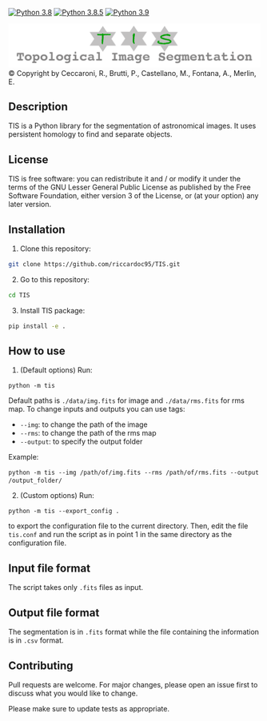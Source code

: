 [![Python 3.8](https://img.shields.io/badge/python-3.8-blue.svg)](https://www.python.org/downloads/release/python-38/)
[![Python 3.8.5](https://img.shields.io/badge/python-3.8.5-blue.svg)](https://www.python.org/downloads/release/python-385/)
[![Python 3.9](https://img.shields.io/badge/python-3.9-blue.svg)](https://www.python.org/downloads/release/python-39/)


![alt text](https://github.com/riccardoc95/TIS/blob/main/logo.png)
© Copyright by Ceccaroni, R., Brutti, P., Castellano, M., Fontana, A., Merlin, E.

## Description
TIS is a Python library for the segmentation of astronomical images. It uses persistent homology to find and separate objects.


## License
TIS is free software: you can redistribute it and / or modify it under the terms of the GNU Lesser General Public License as published by the Free Software Foundation, either version 3 of the License, or (at your option) any later version.

## Installation

1) Clone this repository:
```bash
git clone https://github.com/riccardoc95/TIS.git
```
2) Go to this repository:
```bash
cd TIS
```

3) Install TIS package:
```bash
pip install -e .
```

## How to use
1) (Default options) Run:

```
python -m tis
```
Default paths is `./data/img.fits` for image and `./data/rms.fits` for rms map.
To change inputs and outputs you can use tags:
* `--img`: to change the path of the image
* `--rms`: to change the path of the rms map
* `--output`: to specify the output folder

Example:
```
python -m tis --img /path/of/img.fits --rms /path/of/rms.fits --output /output_folder/
```

2) (Custom options) Run:
```
python -m tis --export_config .
```
to export the configuration file to the current directory. Then, edit the file `tis.conf` and run the script as in point 1 in the same directory as the configuration file.

## Input file format
The script takes only `.fits` files as input.

## Output file format
The segmentation is in `.fits` format while the file containing the information is in `.csv` format.

## Contributing
Pull requests are welcome. For major changes, please open an issue first to discuss what you would like to change.

Please make sure to update tests as appropriate.
